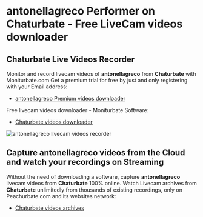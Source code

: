 # antonellagreco Performer on Chaturbate - Free LiveCam videos downloader

## Chaturbate Live Videos Recorder

Monitor and record livecam videos of **antonellagreco** from **Chaturbate** with Moniturbate.com
Get a premium trial for free by just and only registering with your Email address:
* [antonellagreco Premium videos downloader](https://moniturbate.com/request-demo-licence-key.html)

Free livecam videos downloader - Moniturbate Software:
* [Chaturbate videos downloader](https://moniturbate.com/moniturbate-download-software.html)

![antonellagreco livecam videos recorder](https://peachurnet.com/templates/moniturbate-software.png)


## Capture antonellagreco videos from the Cloud and watch your recordings on Streaming

Without the need of downloading a software, capture **antonellagreco** livecam videos from **Chaturbate** 100% online.
Watch Livecam archives from **Chaturbate** unlimitedly from thousands of existing recordings, only on Peachurbate.com and its websites network:
* [Chaturbate videos archives](https://peachurnet.com/)